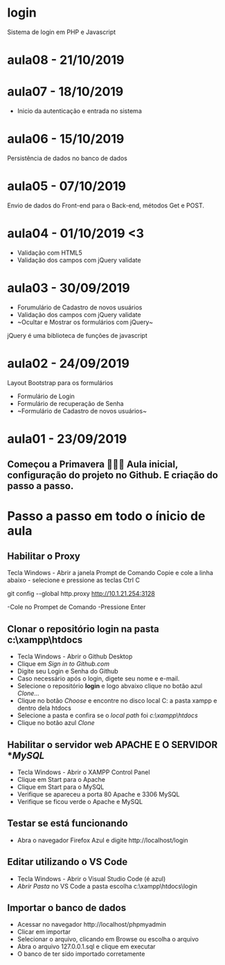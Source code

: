 # login
 Sistema de login em PHP e Javascript

# aula08 - 21/10/2019

# aula07 - 18/10/2019
- Inicio da autenticação e entrada no sistema

# aula06 - 15/10/2019 
Persistência de dados no banco de dados

# aula05 - 07/10/2019
Envio de dados do Front-end para o Back-end, métodos Get e POST.

# aula04 - 01/10/2019 <3
- Validação com HTML5 
- Validação dos campos com jQuery validate 

# aula03 - 30/09/2019
- Forumulário de Cadastro de novos usuários
- Validação dos campos com jQuery validate
- ~Ocultar e Mostrar os formulários com jQuery~

jQuery é uma biblioteca de funções de javascript

# aula02 - 24/09/2019
Layout Bootstrap para os formulários
- Formulário de Login
- Formulário de recuperação de Senha
- ~Formulário de Cadastro de novos usuários~

# aula01 - 23/09/2019 
Começou a Primavera 🌻🌵🌸
Aula inicial, configuração do projeto no Github.
E criação do passo a passo.
 ---
# Passo a passo em todo o ínicio de aula

## Habilitar o Proxy
 Tecla Windows - Abrir a janela Prompt de Comando
 Copie e cole a linha abaixo - selecione e pressione as teclas Ctrl C

 git config --global http.proxy http://10.1.21.254:3128

 -Cole no Prompet de Comando 
 -Pressione Enter

## Clonar o repositório **login** na pasta **c:\xampp\htdocs**
  - Tecla Windows - Abrir o Github Desktop
  - Clique em *Sign in to Github.com*
  - Digite seu Login e Senha do Github
  - Caso necessário após o login, digete seu nome e e-mail.
  - Selecione o repositório **login** e logo abvaixo clique no botão azul *Clone...*
  - Clique no botão *Choose* e encontre no disco local C: a pasta xampp e dentro dela htdocs
  - Selecione a pasta e confira se o *local path*  foi *c:\xampp\htdocs*
  - Clique no botão azul *Clone*
  
## Habilitar o servidor web **APACHE** E O SERVIDOR **MySQL*
 - Tecla Windows - Abrir o XAMPP Control Panel
 - Clique em Start para o Apache
 - Clique em Start para o MySQL 
 - Verifique se apareceu a porta 80 Apache e 3306 MySQL
 - Verifique se ficou verde o Apache e MySQL
 
## Testar se está funcionando
 - Abra o navegador Firefox Azul e digite http://localhost/login 
 
## Editar utilizando o VS Code
 - Tecla Windows - Abrir o Visual Studio Code (é azul)
 - *Abrir Pasta* no VS Code a pasta escolha c:\xampp\htdocs\login

 ## Importar o banco de dados
 - Acessar no navegador http://localhost/phpmyadmin
 - Clicar em importar
 - Selecionar o arquivo, clicando em Browse ou escolha o arquivo
 - Abra o arquivo 127.0.0.1.sql e clique em executar
 - O banco de ter sido importado corretamente  
